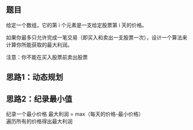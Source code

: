 题目
------------------------------
给定一个数组，它的第 i 个元素是一支给定股票第 i 天的价格。  

如果你最多只允许完成一笔交易（即买入和卖出一支股票一次），设计一个算法来计算你所能获取的最大利润。  

注意：你不能在买入股票前卖出股票  

思路1：动态规划
---------------------------------


思路2：纪录最小值
-------------------------------
纪录一个最小价格
最大利润 = max（每天的价格-最小价格）  
遍历所有的价格得出最大利润
